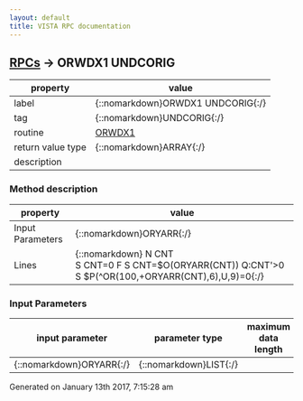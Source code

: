 ```yaml
---
layout: default
title: VISTA RPC documentation
---
```




## [RPCs](TableOfContent.md) &#8594; ORWDX1 UNDCORIG 

 property | value 
--- | --- 
 label | {::nomarkdown}ORWDX1 UNDCORIG{:/}
 tag | {::nomarkdown}UNDCORIG{:/}
 routine | [ORWDX1](http://code.osehra.org/dox/Routine_ORWDX1_source.html)
 return value type | {::nomarkdown}ARRAY{:/}
 description | 


### Method description

 property | value 
 --- | --- 
 Input Parameters | {::nomarkdown}ORYARR{:/}
 Lines | {::nomarkdown} N CNT<br/> S CNT=0 F  S CNT=$O(ORYARR(CNT)) Q:CNT'>0  S $P(^OR(100,+ORYARR(CNT),6),U,9)=0{:/}

### Input Parameters

| input parameter | parameter type | maximum data length | required | description | 
| --- | --- | --- | --- | --- | 
| {::nomarkdown}ORYARR{:/} | {::nomarkdown}LIST{:/} |  |  |  | 




 Generated on January 13th 2017, 7:15:28 am